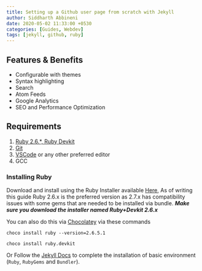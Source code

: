 ```yaml
---
title: Setting up a Github user page from scratch with Jekyll
author: Siddharth Abbineni
date: 2020-05-02 11:33:00 +0530
categories: [Guides, Webdev]
tags: [jekyll, github, ruby]
---
```


## Features & Benefits

- Configurable with themes
- Syntax highlighting
- Search
- Atom Feeds
- Google Analytics
- SEO and Performance Optimization

## Requirements

1. [Ruby 2.6.\*, Ruby Devkit](https://rubyinstaller.org/downloads/)
2. [Git](https://git-scm.com/downloads)
3. [VSCode](https://code.visualstudio.com/) or any other preferred editor
4. GCC

### Installing Ruby

Download and install using the Ruby Installer available [Here](https://rubyinstaller.org/downloads/), As of writing this guide Ruby 2.6.x is the preferred version as 2.7.x has compatibility issues with some gems that are needed to be installed via bundle. **_Make sure you download the installer named Ruby+Devkit 2.6.x_**

You can also do this via [Chocolatey](https://chocolatey.org/) via these commands

`choco install ruby --version=2.6.5.1`

`choco install ruby.devkit`

Or Follow the [Jekyll Docs](https://jekyllrb.com/docs/installation/) to complete the installation of basic environment (`Ruby`, `RubyGems` and `Bundler`).
